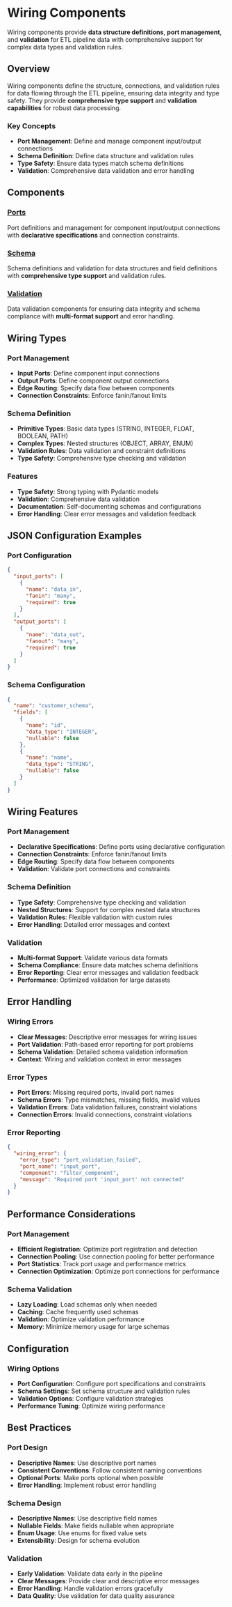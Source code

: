 # Wiring Components

Wiring components provide **data structure definitions**, **port management**, and **validation** for ETL pipeline data with comprehensive support for complex data types and validation rules.

## Overview

Wiring components define the structure, connections, and validation rules for data flowing through the ETL pipeline, ensuring data integrity and type safety. They provide **comprehensive type support** and **validation capabilities** for robust data processing.

### Key Concepts
- **Port Management**: Define and manage component input/output connections
- **Schema Definition**: Define data structure and validation rules
- **Type Safety**: Ensure data types match schema definitions
- **Validation**: Comprehensive data validation and error handling

## Components

### [Ports](./ports/README.md)
Port definitions and management for component input/output connections with **declarative specifications** and connection constraints.

### [Schema](./schema/README.md)
Schema definitions and validation for data structures and field definitions with **comprehensive type support** and validation rules.

### [Validation](./validation/README.md)
Data validation components for ensuring data integrity and schema compliance with **multi-format support** and error handling.

## Wiring Types

### Port Management
- **Input Ports**: Define component input connections
- **Output Ports**: Define component output connections
- **Edge Routing**: Specify data flow between components
- **Connection Constraints**: Enforce fanin/fanout limits

### Schema Definition
- **Primitive Types**: Basic data types (STRING, INTEGER, FLOAT, BOOLEAN, PATH)
- **Complex Types**: Nested structures (OBJECT, ARRAY, ENUM)
- **Validation Rules**: Data validation and constraint definitions
- **Type Safety**: Comprehensive type checking and validation

### Features
- **Type Safety**: Strong typing with Pydantic models
- **Validation**: Comprehensive data validation
- **Documentation**: Self-documenting schemas and configurations
- **Error Handling**: Clear error messages and validation feedback

## JSON Configuration Examples

### Port Configuration
```json
{
  "input_ports": [
    {
      "name": "data_in",
      "fanin": "many",
      "required": true
    }
  ],
  "output_ports": [
    {
      "name": "data_out",
      "fanout": "many",
      "required": true
    }
  ]
}
```

### Schema Configuration
```json
{
  "name": "customer_schema",
  "fields": [
    {
      "name": "id",
      "data_type": "INTEGER",
      "nullable": false
    },
    {
      "name": "name",
      "data_type": "STRING",
      "nullable": false
    }
  ]
}
```

## Wiring Features

### Port Management
- **Declarative Specifications**: Define ports using declarative configuration
- **Connection Constraints**: Enforce fanin/fanout limits
- **Edge Routing**: Specify data flow between components
- **Validation**: Validate port connections and constraints

### Schema Definition
- **Type Safety**: Comprehensive type checking and validation
- **Nested Structures**: Support for complex nested data structures
- **Validation Rules**: Flexible validation with custom rules
- **Error Handling**: Detailed error messages and context

### Validation
- **Multi-format Support**: Validate various data formats
- **Schema Compliance**: Ensure data matches schema definitions
- **Error Reporting**: Clear error messages and validation feedback
- **Performance**: Optimized validation for large datasets

## Error Handling

### Wiring Errors
- **Clear Messages**: Descriptive error messages for wiring issues
- **Port Validation**: Path-based error reporting for port problems
- **Schema Validation**: Detailed schema validation information
- **Context**: Wiring and validation context in error messages

### Error Types
- **Port Errors**: Missing required ports, invalid port names
- **Schema Errors**: Type mismatches, missing fields, invalid values
- **Validation Errors**: Data validation failures, constraint violations
- **Connection Errors**: Invalid connections, constraint violations

### Error Reporting
```json
{
  "wiring_error": {
    "error_type": "port_validation_failed",
    "port_name": "input_port",
    "component": "filter_component",
    "message": "Required port 'input_port' not connected"
  }
}
```

## Performance Considerations

### Port Management
- **Efficient Registration**: Optimize port registration and detection
- **Connection Pooling**: Use connection pooling for better performance
- **Port Statistics**: Track port usage and performance metrics
- **Connection Optimization**: Optimize port connections for performance

### Schema Validation
- **Lazy Loading**: Load schemas only when needed
- **Caching**: Cache frequently used schemas
- **Validation**: Optimize validation performance
- **Memory**: Minimize memory usage for large schemas

## Configuration

### Wiring Options
- **Port Configuration**: Configure port specifications and constraints
- **Schema Settings**: Set schema structure and validation rules
- **Validation Options**: Configure validation strategies
- **Performance Tuning**: Optimize wiring performance

## Best Practices

### Port Design
- **Descriptive Names**: Use descriptive port names
- **Consistent Conventions**: Follow consistent naming conventions
- **Optional Ports**: Make ports optional when possible
- **Error Handling**: Implement robust error handling

### Schema Design
- **Descriptive Names**: Use descriptive field names
- **Nullable Fields**: Make fields nullable when appropriate
- **Enum Usage**: Use enums for fixed value sets
- **Extensibility**: Design for schema evolution

### Validation
- **Early Validation**: Validate data early in the pipeline
- **Clear Messages**: Provide clear and descriptive error messages
- **Error Handling**: Handle validation errors gracefully
- **Data Quality**: Use validation for data quality assurance
